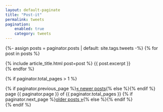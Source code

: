 ```yaml
---
layout: default-paginate
title: "Post-it"
permalink: tweets
pagination:
    enabled: true
    category: tweets
---
```


{%- assign posts = paginator.posts | default: site.tags.tweets -%}
{% for post in posts %}
    <article class="excerpt">
      {% include article_title.html post=post %}
      {{ post.excerpt }}
    </article>
{% endfor %}

{% if paginator.total_pages > 1 %}
  <aside>
    {% if paginator.previous_page %}<a href="{{ paginator.previous_page_path | relative_url }}">« newer posts</a>{% else %}<span></span>{% endif %}
    <span>page {{ paginator.page }} of {{ paginator.total_pages }}</span>
    {% if paginator.next_page %}<a href="{{ paginator.next_page_path | relative_url }}">older posts »</a>{% else %}<span></span>{% endif %}
  </aside>
{% endif %}